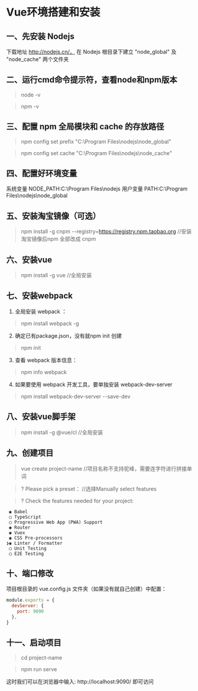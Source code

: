 # Vue环境搭建和安装
## 一、先安装 Nodejs
下载地址 http://nodejs.cn/， 在 Nodejs 根目录下建立 "node_global" 及 "node_cache" 两个文件夹

## 二、运行cmd命令提示符，查看node和npm版本
> node -v

> npm -v

## 三、配置 npm 全局模块和 cache 的存放路径
> npm config set prefix "C:\Program Files\nodejs\node_global"

> npm config set cache "C:\Program Files\nodejs\node_cache"

## 四、配置好环境变量
系统变量 NODE_PATH:C:\Program Files\nodejs
用户变量 PATH:C:\Program Files\nodejs\node_global

## 五、安装淘宝镜像（可选）
> npm install -g cnpm --registry=https://registry.npm.taobao.org  //安装淘宝镜像后npm 全部改成 cnpm 

## 六、安装vue
> npm install -g vue //全局安装

## 七、安装webpack
1. 全局安装 webpack ：
> npm install webpack -g

2. 确定已有package.json，没有就npm init 创建
> npm init

3. 查看 webpack 版本信息：
> npm info webpack

4. 如果要使用 webpack 开发工具，要单独安装 webpack-dev-server
> npm install webpack-dev-server --save-dev

## 八、安装vue脚手架
> npm install -g @vue/cl //全局安装

## 九、创建项目
> vue create project-name //项目名称不支持驼峰，需要连字符进行拼接单词

> ? Please pick a preset： //选择Manually select features

> ? Check the features needed for your project: 
```
 ◉ Babel
 ◯ TypeScript
 ◯ Progressive Web App (PWA) Support
 ◉ Router
 ◉ Vuex
 ◉ CSS Pre-processors
❯◉ Linter / Formatter
 ◯ Unit Testing
 ◯ E2E Testing
```

## 十、端口修改
项目根目录的 vue.config.js 文件夹（如果没有就自己创建）中配置：
```js
module.exports = {
  devServer: {
    port: 9090
  },
}
```

## 十一、启动项目
> cd project-name

> npm run serve

这时我们可以在浏览器中输入: http://localhost:9090/ 即可访问
